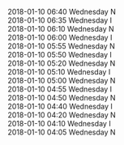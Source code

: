2018-01-10 06:40 Wednesday  N  
2018-01-10 06:35 Wednesday  I  
2018-01-10 06:10 Wednesday  N  
2018-01-10 06:00 Wednesday  I  
2018-01-10 05:55 Wednesday  N  
2018-01-10 05:50 Wednesday  I  
2018-01-10 05:20 Wednesday  N  
2018-01-10 05:10 Wednesday  I  
2018-01-10 05:00 Wednesday  N  
2018-01-10 04:55 Wednesday  I  
2018-01-10 04:50 Wednesday  N  
2018-01-10 04:40 Wednesday  I  
2018-01-10 04:20 Wednesday  N  
2018-01-10 04:10 Wednesday  I  
2018-01-10 04:05 Wednesday  N  
